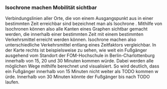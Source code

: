 ### Isochrone machen Mobilität sichtbar
Verbindungslinien aller Orte, die von einem Ausgangspunkt aus in einer bestimmten Zeit erreichbar sind bezeichnet man als Isochrone
. Mithilfe von Isochronen können also alle Kanten eines Graphen sichtbar gemacht werden, die innerhalb einer bestimmten Zeit mit einem
 bestimmten Verkehrsmittel erreicht werden können. Isochrone machen also unterschiedliche Verkehrsmittel entlang eines Zeitfaktors
  vergleichbar. In der Karte rechts ist beispielsweise zu sehen, wie weit ein Fußgänger ausgehend vom Standort der FOM-Hochschule in
   Berlin-Charlottenburg innerhalb von 15, 20 und 30 Minuten kommen würde. Dabei werden alle möglichen Wege mithilfe berechnet und
    visualisiert. So wird deutlich, dass ein Fußgänger innerhalb von 15 Minuten nicht weiter als <span class="todo">TODO</span> kommen w
    ürde. Innerhalb von 30 Minuten könnte der Fußgänger bis nach <span class="todo">TODO</span> laufen.
